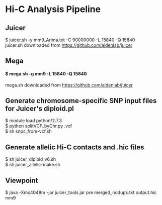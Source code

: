 
# Hi-C Analysis Pipeline

## Juicer 
$ juicer.sh -y mm9_Arima.txt -C 90000000 -L 15840 -Q 15840 <br />
juicer.sh downloaded from https://github.com/aidenlab/juicer

## Mega 
#### $ mega.sh -g mm9 -L 15840 -Q 15840 <br />
mega.sh downloaded from https://github.com/aidenlab/juicer

## Generate chromosome-specific SNP input files for Juicer's diploid.pl
$ module load python/2.7.3 <br />
$ python splitVCF_byChr.py <sanger-mouse-snps>.vcf <br />
$ sh snps_from-vcf.sh

## Generate allelic Hi-C contacts and .hic files
$ sh juicer_diploid_v6.sh <br />
$ sh juicer_allelic-make.sh

## Viewpoint
$ java -Xmx4048m -jar juicer_tools.jar pre merged_nodups.txt output.hic mm9
